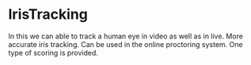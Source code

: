 # IrisTracking
In this we can able to track a human eye in video as well as in live. More accurate iris tracking. Can be used in the online proctoring system. One type of scoring is provided. 
